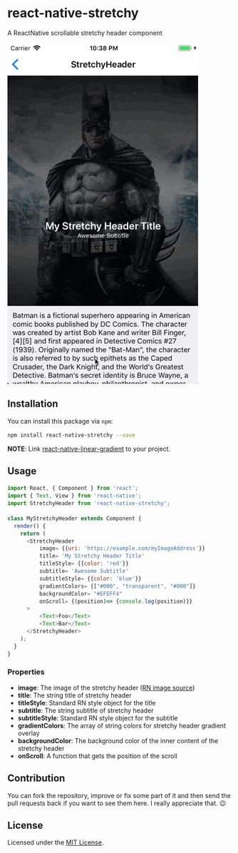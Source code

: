 # react-native-stretchy
A ReactNative scrollable stretchy header component

![StretchyBatman](/demo.gif)

## Installation

You can install this package via `npm`:

```bash
npm install react-native-stretchy --save
```
**NOTE**: Link [react-native-linear-gradient](https://github.com/react-native-community/react-native-linear-gradient) to your project.

## Usage

```js
import React, { Component } from 'react';
import { Text, View } from 'react-native';
import StretchyHeader from 'react-native-stretchy';

class MyStretchyHeader extends Component {
  render() {
    return (
      <StretchyHeader
          image= {{uri: 'https://example.com/myImageAddress'}}
          title= 'My Stretchy Header Title'
          titleStyle= {{color: 'red'}}
          subtitle= 'Awesome Subtitle'
          subtitleStyle= {{color: 'blue'}}
          gradientColors= {["#000", "transparent", "#000"]}
          backgroundColor= "#EFEFF4"
          onScroll= {(position)=> {console.log(position)}}
      >
          <Text>Foo</Text>
          <Text>Bar</Text>
      </StretchyHeader>
    );
  }
}
```


### Properties

* **image**: The image of the stretchy header ([RN image source](https://facebook.github.io/react-native/docs/images.html))
* **title**: The string title of stretchy header
* **titleStyle**: Standard RN style object for the title
* **subtitle**: The string subtitle of stretchy header
* **subtitleStyle**: Standard RN style object for the subtitle
* **gradientColors**: The array of string colors for stretchy header gradient overlay
* **backgroundColor**: The background color of the inner content of the stretchy header
* **onScroll**: A function that gets the position of the scroll


## Contribution

You can fork the repository, improve or fix some part of it and then send the pull requests back if you want to see them here. I really appreciate that. :wink:


## License

Licensed under the [MIT License](https://github.com/hamidhadi/react-native-stretchy/blob/master/LICENSE).
